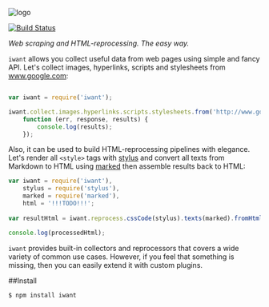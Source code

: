 ![logo](https://raw.github.com/inikulin/iwant/master/logo.png)  

[![Build Status](http://img.shields.io/travis/inikulin/iwant.svg?style=flat-square)](https://travis-ci.org/inikulin/iwant)



*Web scraping and HTML-reprocessing. The easy way.*

`iwant` allows you collect useful data from web pages using simple and fancy API. Let's collect images, hyperlinks, scripts and stylesheets from www.google.com:

```js

var iwant = require('iwant');

iwant.collect.images.hyperlinks.scripts.stylesheets.from('http://www.google.com',
    function (err, response, results) {
        console.log(results);
    });

```

Also, it can be used to build HTML-reprocessing pipelines with elegance. Let's render all `<style>` tags with [stylus](https://github.com/learnboost/stylus) and convert all texts from Markdown to HTML using [marked](https://github.com/chjj/marked) then assemble results back to HTML: 

```js
var iwant = require('iwant'),
    stylus = require('stylus'),
    marked = require('marked'),
    html = '!!!TODO!!!';
  
var resultHtml = iwant.reprocess.cssCode(stylus).texts(marked).fromHtml(html);

console.log(processedHtml);
```

`iwant` provides built-in collectors and reprocessors that covers a wide variety of common use cases. However, if you feel that something is missing, then you can easily extend it with custom plugins.   

##Install
```
$ npm install iwant
```
